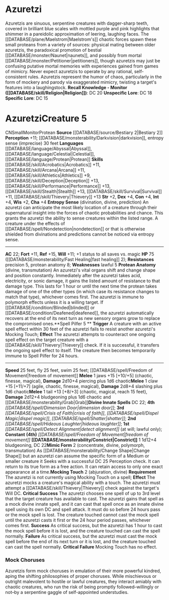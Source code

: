 ﻿---
ac: '22'
alignment: CN
all_resistance: null
burrow_speed: null
charisma: '+4'
climb_speed: null
constitution: '+4'
creature_ability:
- Constrict
- Entropy Sense
- Mimic Form
- Mocking Touch
- Protean Anatomy
- Spell Pilfer
creature_family: '[[DATABASE/monsterfamily/Protean|Protean]]'
dexterity: '+4'
element: null
fly_speed: '25'
fortitude: '+11'
hardness: null
hp: 75 ( fast healing 2)
id: '765'
immunity: null
intelligence: '+4'
land_speed: '25'
language:
- '[[DATABASE/language/Abyssal|Abyssal]]'
- '[[DATABASE/language/Celestial|Celestial]]'
- '[[DATABASE/language/Protean|Protean]]'
level: '5'
max_speed: '25'
name: Azuretzi
perception: '+11'
rarity: Common
reflex: '+15'
resistance:
- precision 5
- protean anatomy 8
rus_type_level: null
school: null
sense:
- '[[DATABASE/monsterability/Darkvision|darkvision]]'
- entropy sense (imprecise) 30 feet
size: Small
skill:
- '[[DATABASE/skill/Acrobatics|Acrobatics]] +11'
- '[[DATABASE/skill/Arcana|Arcana]] +11'
- '[[DATABASE/skill/Athletics|Athletics]] +9'
- '[[DATABASE/skill/Deception|Deception]] +13'
- '[[DATABASE/skill/Performance|Performance]] +13'
- '[[DATABASE/skill/Stealth|Stealth]] +13'
- '[[DATABASE/skill/Survival|Survival]] +11'
- '[[DATABASE/skill/Thievery|Thievery]] +13'
source: '[[DATABASE/source/Bestiary 2|Bestiary 2]]'
speed:
- 25 feet
- fly 25 feet
- swim 25 feet; [[DATABASE/spell/Freedom of Movement|freedom ofmovement]]
spell:
- '[[DATABASE/spell/Crisis of Faith|Crisis of Faith]]'
- '[[DATABASE/spell/Detect Alignment|Detect Alignment]]'
- '[[DATABASE/spell/Dimension Door|Dimension Door]]'
- '[[DATABASE/spell/Dispel Magic|Dispel Magic]]'
- '[[DATABASE/spell/Freedom of Movement|Freedom of Movement]]'
- '[[DATABASE/spell/Hideous Laughter|Hideous Laughter]]'
- '[[DATABASE/spell/Shatter|Shatter]]'
strength: '+2'
strength_req: '2'
strongest_save:
- Reflex
swim_speed: '25'
trait:
- '[[DATABASE/trait/Monitor|Monitor]]'
- '[[DATABASE/trait/Protean|Protean]]'
type: Creature
vision: Darkvision
weakest_save:
- Fortitude
- Will
weakness:
- lawful 5
will: '+11'
wisdom: '+2'

---
# Azuretzi

Azuretzis are sinuous, serpentine creatures with dagger-sharp teeth, covered in brilliant blue scales with mottled purple and pink highlights that shimmer in a pareidolic approximation of leering, laughing faces. The [[DATABASE/plane/Maelstrom|Maelstrom's]] chaotic forces spawn these small proteans from a variety of sources: physical mating between older azuretzis, the paradoxical promotion of bestial [[DATABASE/monster/Naunet|naunets]], and possibly from mortal [[DATABASE/monster/Petitioner|petitioners]], though azuretzis may just be confusing putative mortal memories with experiences gained from games of mimicry. Never expect azuretzis to operate by any rational, self-consistent rules.
 Azuretzis represent the humor of chaos, particularly in the form of mockery and parody via exaggerated mimicry, twisting a target's features into a laughingstock.
**Recall Knowledge - Monitor ([[DATABASE/skill/Religion|Religion]])**: DC 20
**Unspecific Lore**: DC 18
**Specific Lore**: DC 15

# Azuretzi<span class="item-type">Creature 5</span>

<span class="trait-alignment item-trait">CN</span><span class="trait-size item-trait">Small</span><span class="item-trait">Monitor</span><span class="item-trait">Protean</span>
**Source** [[DATABASE/source/Bestiary 2|Bestiary 2]] 
**Perception** +11; [[DATABASE/monsterability/Darkvision|darkvision]], entropy sense (imprecise) 30 feet
**Languages** [[DATABASE/language/Abyssal|Abyssal]], [[DATABASE/language/Celestial|Celestial]], [[DATABASE/language/Protean|Protean]]
**Skills** [[DATABASE/skill/Acrobatics|Acrobatics]] +11, [[DATABASE/skill/Arcana|Arcana]] +11, [[DATABASE/skill/Athletics|Athletics]] +9, [[DATABASE/skill/Deception|Deception]] +13, [[DATABASE/skill/Performance|Performance]] +13, [[DATABASE/skill/Stealth|Stealth]] +13, [[DATABASE/skill/Survival|Survival]] +11, [[DATABASE/skill/Thievery|Thievery]] +13
**Str** +2, **Dex** +4, **Con** +4, **Int** +4, **Wis** +2, **Cha** +4
**Entropy Sense** (divination, divine, prediction) An azuretzi can anticipate the most likely location of a creature through their supernatural insight into the forces of chaotic probabilities and chance. This grants the azuretzi the ability to sense creatures within the listed range. A creature under the effects of [[DATABASE/spell/Nondetection|nondetection]] or that is otherwise shielded from divinations and predictions cannot be noticed via entropy sense.

---
**AC** 22; **Fort** +11, **Ref** +15, **Will** +11; +1 status to all saves vs. magic
**HP** 75 ([[DATABASE/monsterability/Fast Healing|fast healing]] 2); **Resistances** precision 5, protean anatomy 8; **Weaknesses** lawful 5
<span class="in-box-ability">**Protean Anatomy** (divine, transmutation) An azuretzi's vital organs shift and change shape and position constantly. Immediately after the azuretzi takes acid, electricity, or sonic damage, it gains the listed amount of resistance to that damage type. This lasts for 1 hour or until the next time the protean takes damage of one of the other types (in which case its resistance changes to match that type), whichever comes first.</span><span class="in-box-ability"> The azuretzi is immune to polymorph effects unless it is a willing target. If [[DATABASE/condition/Blinded|blinded]] or [[DATABASE/condition/Deafened|deafened]], the azuretzi automatically recovers at the end of its next turn as new sensory organs grow to replace the compromised ones.</span><span class="in-box-ability">**Spell Pilfer <span class="action-icon">5</span> ** **Trigger** A creature with an active spell effect within 30 feet of the azuretzi fails to resist another azuretzi's Mocking Touch; **Effect** The azuretzi attempts to counteract one ongoing spell effect on the target creature with a [[DATABASE/skill/Thievery|Thievery]] check. If it is successful, it transfers the ongoing spell effect to itself. The creature then becomes temporarily immune to Spell Pilfer for 24 hours.</span>

---
**Speed** 25 feet, fly 25 feet, swim 25 feet; [[DATABASE/spell/Freedom of Movement|freedom of movement]]
<span class="in-box-ability">**Melee** <span class="action-icon">1</span> jaws +15 [+10/+5] (chaotic, finesse, magical), **Damage** 2d10+4 piercing plus 1d6 chaotic</span><span class="in-box-ability">**Melee** <span class="action-icon">1</span> claw +15 [+11/+7] (agile, chaotic, finesse, magical), **Damage** 2d8+4 slashing plus 1d6 chaotic</span><span class="in-box-ability">**Melee** <span class="action-icon">1</span> tail +13 [+8/+3] (chaotic, magical, reach 15 feet), **Damage** 2d12+4 bludgeoning plus 1d6 chaotic and [[DATABASE/monsterability/Grab|Grab]]</span>**Divine Innate Spells** DC 22; **4th** _[[DATABASE/spell/Dimension Door|dimension door]]_; **3rd** _[[DATABASE/spell/Crisis of Faith|crisis of faith]]_, _[[DATABASE/spell/Dispel Magic|dispel magic]]_, _[[DATABASE/spell/Shatter|shatter]]_; **2nd** _[[DATABASE/spell/Hideous Laughter|hideous laughter]]_; **1st** _[[DATABASE/spell/Detect Alignment|detect alignment]]_ (at will; lawful only); **Constant** **(4th)** _[[DATABASE/spell/Freedom of Movement|freedom of movement]]_
<span class="in-box-ability">**[[DATABASE/monsterability/Constrict|Constrict]]** <span class="action-icon">1</span> 1d12+4 bludgeoning, DC 22</span><span class="in-box-ability">**Mimic Form** <span class="action-icon">2</span> (concentrate, divine, polymorph, transmutation) As [[DATABASE/monsterability/Change Shape|Change Shape]] but an azuretzi can assume the specific form of a Medium or smaller creature it Seeks with a successful DC 25 Perception check. It can return to its true form as a free action. It can retain access to only one exact appearance at a time.</span><span class="in-box-ability">**Mocking Touch** <span class="action-icon">2</span> (abjuration, divine) **Requirement** The azuretzi is not currently using Mocking Touch on a spell; **Effect** The azuretzi mocks a creature's magical ability with a touch. The azuretzi must attempt a [[DATABASE/skill/Thievery|Thievery]] check against the target's Will DC. 
**Critical Success** The azuretzi chooses one spell of up to 3rd level that the target creature has available to cast. The azuretzi gains that spell as a mock divine innate spell, and it can cast that spell once as an innate divine spell using its own DC and spell attack. It must do so before 24 hours pass or the mock spell is lost. The creature touched cannot cast the mock spell until the azuretzi casts it first or the 24 hour period passes, whichever comes first. 
**Success** As critical success, but the azuretzi has 1 hour to cast the mock spell before it is lost, and the creature touched can cast the spell normally. 
**Failure** As critical success, but the azuretzi must cast the mock spell before the end of its next turn or it is lost, and the creature touched can cast the spell normally. 
**Critical Failure** Mocking Touch has no effect.</span>

###  Mock Choruses

Azuretzis form mock choruses in emulation of their more powerful kindred, aping the shifting philosophies of proper choruses. While mischievous or outright malevolent to hostile or lawful creatures, they interact amiably with chaotic creatures, who run the risk of being promptly followed–willingly or not–by a serpentine gaggle of self-appointed understudies.